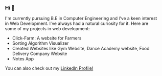 ### Hi 👋

I'm currently pursuing B.E in Computer Engineering and I've a keen interest in Web Development. I've always had a natural curiosity for it. Here are some of my projects in web development:
- Click-Farm: A website for Farmers
- Sorting Algorithm Visualizer
- Created Websites like Gym Website, Dance Academy website, Food Delivery Company Website
- Notes App

You can  also check out my [LinkedIn Profile!](https://www.linkedin.com/in/kaushalbhide/) 
